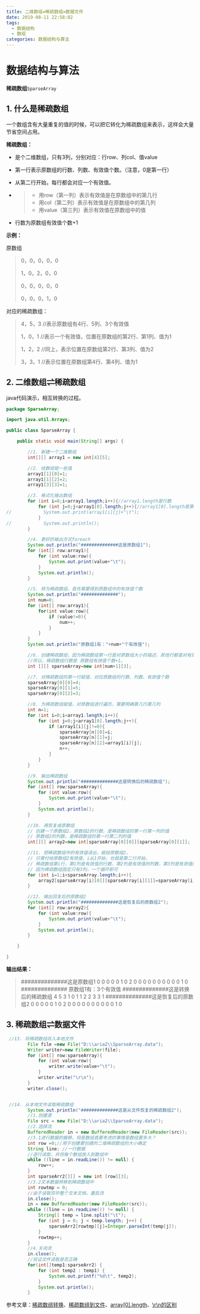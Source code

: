 ```yaml
---
title: 二维数组⇌稀疏数组⇌数据文件
date: 2019-08-11 22:58:02
tags:
  - 数据结构
  - 数组
categories: 数据结构与算法
---
```


# 数据结构与算法

**稀疏数组**`SparseArray`

## 1. 什么是稀疏数组

一个数组含有大量重复的值的时候，可以把它转化为稀疏数组来表示，这样会大量节省空间占用。

**稀疏数组：**

- 是个二维数组，只有3列，分别对应：行row、列col、值value

- 第一行表示原数组的行数、列数、有效值个数。（注意，0是第一行）

- 从第二行开始，每行都会对应一个有效值。

- > - 用row（第一列）表示有效值是在原数组中的第几行
  > - 用col（第二列）表示有效值是在原数组中的第几列
  > - 用value（第三列）表示有效值在原数组中的值

- 行数为原数组有效值个数+1

<!-- more -->

**示例：**

原数组

> 0，0，0，0，0
>
> 1，0，2，0，0
>
> 0，0，0，0，0
>
> 0，0，0，1，0

对应的稀疏数组：

> 4，5，3 //表示原数组有4行、5列、3个有效值
>
> 1，0，1 //表示一个有效值，位置在原数组的第2行、第1列、值为1
>
> 1，2，2 //同上，表示位置在原数组第2行、第3列、值为2
>
> 3，3，1 //表示位置在原数组第4行、第4列、值为1

## 2. 二维数组⇌稀疏数组

java代码演示，相互转换的过程。

```java
package SparseArray;

import java.util.Arrays;

public class SparseArray {

    public static void main(String[] args) {

        //1. 新建一个二维数组
        int[][] array1 = new int[4][5];

        //2. 给数组赋一些值
        array1[1][0]=1;
        array1[1][2]=2;
        array1[3][3]=1;

        //3. 格式化输出数组
        for (int i=0;i<array1.length;i++){//array1.length是行数
            for (int j=0;j<array1[0].length;j++){//array1[0].length是第0行的列数
//            System.out.print(array1[i][j]+"\t");
            }
//            System.out.println();
        }

        //4. 更好的输出方式foreach
        System.out.println("##############这是原数组1");
        for (int[] row:array1){
            for (int value:row){
                System.out.print(value+"\t");
            }
            System.out.println();
        }

        //5. 转为稀疏数组，首先需要得到原数组中的有效值个数
        System.out.println("##############");
        int num=0;
        for (int[] row:array1){
            for(int value:row){
                if (value!=0){
                    num++;
                }
            }
        }
        System.out.println("原数组1有："+num+"个有效值");

        //6. 创建稀疏数组，因为稀疏数组第一行是对原数组大小的描述，其他行都是对有效值的描述，
        //所以，稀疏数组行数是 原数组有效值个数+1。
        int [][] sparseArray=new int[num+1][3];

        //7. 对稀疏数组的第一行赋值，对应原数组的行数、列数、有效值个数
        sparseArray[0][0]=4;
        sparseArray[0][1]=5;
        sparseArray[0][2]=3;

        //8. 为稀疏数组赋值，对原数组进行遍历，需要明确第几行第几列
        int n=1;
        for (int i=0;i<array1.length;i++){
            for (int j=0;j<array1[0].length;j++){
                if (array1[i][j]!=0){
                    sparseArray[n][0]=i;
                    sparseArray[n][1]=j;
                    sparseArray[n][2]=array1[i][j];
                    n++;
                }
            }
        }

        //9. 输出稀疏数组
        System.out.println("##############这是转换后的稀疏数组");
        for (int[] row:sparseArray){
            for (int value:row){
                System.out.print(value+"\t");
            }
            System.out.println();
        }

        //10. 再恢复成原数组
        // 创建一个原数组2，原数组2的行数，是稀疏数组的第一行第一列的值
        // 原数组2的列数，是稀疏数组的第一行第二列的值
        int[][] array2=new int[sparseArray[0][0]][sparseArray[0][1]];

        //11. 把稀疏数组中的有效值读出，赋给原数组2，
        // 只需付给原数组2有效值，i从1开始，也就是第二行开始，
        // 稀疏数组第i行，第1列是有效值的行数，第2列是有效值的列数，第3列是有效值的值
        // 因为稀疏数组固定只有3列，一个循环即可
        for (int i=1;i<sparseArray.length;i++){
            array2[sparseArray[i][0]][sparseArray[i][1]]=sparseArray[i][2];
        }

        //12. 输出回复后的原数组2
        System.out.println("##############这是恢复后的原数组2");
        for (int[] row:array2){
            for (int value:row){
                System.out.print(value+"\t");
            }
            System.out.println();
        }

    }

}
```

**输出结果：**

> ##############这是原数组1
> 0 0 0 0 0
> 1 0 2 0 0
> 0 0 0 0 0
> 0 0 0 1 0
> ##############
> 原数组1有：3个有效值
> ##############这是转换后的稀疏数组
> 4 5 3
> 1 0 1
> 1 2 2
> 3 3 1
> ##############这是恢复后的原数组2
> 0 0 0 0 0
> 1 0 2 0 0
> 0 0 0 0 0
> 0 0 0 1 0

## 3. 稀疏数组⇌数据文件

```java
 //13. 将稀疏数组存入本地文件
        File file =new File("D:\\aria2\\SparseArray.data");
        Writer writer=new FileWriter(file);
        for (int[] row:sparseArray){
            for (int value:row){
                writer.write(value+"\t");
            }
            writer.write("\r\n");
        }
        writer.close();


 //14. 从本地文件读取稀疏数组
        System.out.println("##############这是从文件恢复的稀疏数组2");
        //1.创建源
        File src = new File("D:\\aria2\\SparseArray.data");
        //2.选择流
        BufferedReader in = new BufferedReader(new FileReader(src));
        //3.1进行数据的搬移，但是数组首要考虑的事情是数组要多大？
        int row =0;//用于创建要创建的二维稀疏数组的大小确定
        String line; //一行数据
        //逐行读取，并将每个数组放入到数组中
        while ((line = in.readLine()) != null) {
            row++;
        }
        int sparseArr2[][] = new int [row][3];
        //3.2文本数据转移到稀疏数组中
        int rowtmp = 0;
        //由于读取完毕整个文本文档，重启流
        in.close();
        in = new BufferedReader(new FileReader(src));
        while ((line = in.readLine()) != null) {
            String[] temp = line.split("\t");
            for (int j = 0; j < temp.length; j++) {
                sparseArr2[rowtmp][j]=Integer.parseInt(temp[j]);
            }
            rowtmp++;
        }
        //4.关闭流
        in.close();
        //验证文件读取是否正确
        for(int[]temp1:sparseArr2) {
            for (int temp2 : temp1) {
                System.out.printf("%d\t", temp2);
            }
            System.out.println();
        }
```

参考文章：[稀疏数组转换](https://www.cnblogs.com/javatalk/p/11027361.html)、[稀疏数组到文件](https://blog.csdn.net/li_xunhuan/article/details/91627850)、[array[0].length](https://blog.csdn.net/u010002184/article/details/77103178)、[\r\n的区别](https://blog.csdn.net/m0_37665137/article/details/79579746)
